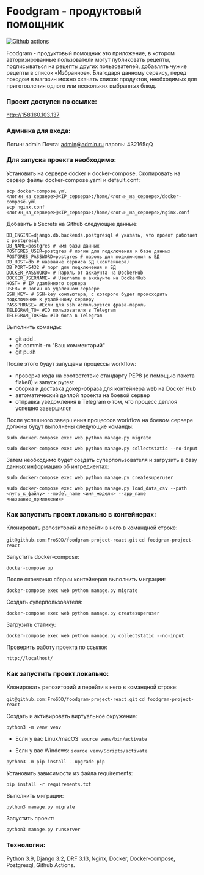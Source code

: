 # Foodgram - продуктовый помощник

![Github actions](https://github.com/FroSDD/foodgram-project-react/actions/workflows/foodgram_workflow.yml/badge.svg)


Foodgram - продуктовый помощник это приложение, в котором авторизированные пользователи могут публиковать рецепты, подписываться на рецепты других пользователей, добавлять чужие рецепты в список «Избранное». Благодаря данному сервису, перед походом в магазин можно скачать список продуктов, необходимых для приготовления одного или нескольких выбранных блюд.

### Проект доступен по ссылке:
http://158.160.103.137

### Админка для входа:
Логин: admin
Почта: admin@admin.ru
пароль: 432165qQ

### Для запуска проекта необходимо:

Установить на сервере docker и docker-compose. Скопировать на сервер файлы docker-compose.yaml и default.conf:

```
scp docker-compose.yml <логин_на_сервере>@<IP_сервера>:/home/<логин_на_сервере>/docker-compose.yml
scp nginx.conf <логин_на_сервере>@<IP_сервера>:/home/<логин_на_сервере>/nginx.conf

```

Добавить в Secrets на Github следующие данные:

```
DB_ENGINE=django.db.backends.postgresql # указать, что проект работает с postgresql
DB_NAME=postgres # имя базы данных
POSTGRES_USER=postgres # логин для подключения к базе данных
POSTGRES_PASSWORD=postgres # пароль для подключения к БД
DB_HOST=db # название сервиса БД (контейнера) 
DB_PORT=5432 # порт для подключения к БД
DOCKER_PASSWORD= # Пароль от аккаунта на DockerHub
DOCKER_USERNAME= # Username в аккаунте на DockerHub
HOST= # IP удалённого сервера
USER= # Логин на удалённом сервере
SSH_KEY= # SSH-key компьютера, с которого будет происходить подключение к удалённому серверу
PASSPHRASE= #Если для ssh используется фраза-пароль
TELEGRAM_TO= #ID пользователя в Telegram
TELEGRAM_TOKEN= #ID бота в Telegram

```

Выполнить команды:

*   git add .
*   git commit -m "Ваш комментарий"
*   git push

После этого будут запущены процессы workflow:

*   проверка кода на соответствие стандарту PEP8 (с помощью пакета flake8) и запуск pytest
*   сборка и доставка докер-образа для контейнера web на Docker Hub
*   автоматический деплой проекта на боевой сервер
*   отправка уведомления в Telegram о том, что процесс деплоя успешно завершился

После успешного завершения процессов workflow на боевом сервере должны будут выполнены следующие команды:

```
sudo docker-compose exec web python manage.py migrate

```


```
sudo docker-compose exec web python manage.py collectstatic --no-input 
```

Затем необходимо будет создать суперпользователя и загрузить в базу данных информацию об ингредиентах:

```
sudo docker-compose exec web python manage.py createsuperuser

```

```
sudo docker-compose exec web python manage.py load_data_csv --path <путь_к_файлу> --model_name <имя_модели> --app_name <название_приложения>

```

### Как запустить проект локально в контейнерах:

Клонировать репозиторий и перейти в него в командной строке:

``` git@github.com:FroSDD/foodgram-project-react.git ``` 
``` cd foodgram-project-react ``` 

Запустить docker-compose:

```
docker-compose up

```

После окончания сборки контейнеров выполнить миграции:

```
docker-compose exec web python manage.py migrate

```

Создать суперпользователя:

```
docker-compose exec web python manage.py createsuperuser

```

Загрузить статику:

```
docker-compose exec web python manage.py collectstatic --no-input 

```

Проверить работу проекта по ссылке:

```
http://localhost/
```


### Как запустить проект локально:

Клонировать репозиторий и перейти в него в командной строке:

``` git@github.com:FroSDD/foodgram-project-react.git ``` 
``` cd foodgram-project-react ``` 

Создать и активировать виртуальное окружение:

``` python3 -m venv venv ``` 

* Если у вас Linux/macOS:
    ``` source venv/bin/activate ``` 

* Если у вас Windows:
    ``` source venv/Scripts/activate ```
    
``` python3 -m pip install --upgrade pip ``` 

Установить зависимости из файла requirements:

``` pip install -r requirements.txt ``` 

Выполнить миграции:

``` python3 manage.py migrate ``` 

Запустить проект:

``` python3 manage.py runserver ``` 

### Технологии:

Python 3.9, Django 3.2, DRF 3.13, Nginx, Docker, Docker-compose, Postgresql, Github Actions.  
